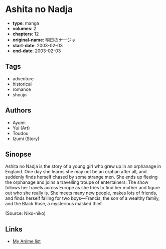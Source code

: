 # Ashita no Nadja

-   **type**: manga
-   **volumes**: 2
-   **chapters**: 12
-   **original-name**: 明日のナージャ
-   **start-date**: 2003-02-03
-   **end-date**: 2003-02-03

## Tags

-   adventure
-   historical
-   romance
-   shoujo

## Authors

-   Ayumi
-   Yui (Art)
-   Toudou
-   Izumi (Story)

## Sinopse

Ashita no Nadja is the story of a young girl who grew up in an orphanage in England. One day she learns she may not be an orphan after all, and suddenly finds herself chased by some strange men. She ends up fleeing the orphanage and joins a travelling troupe of entertainers. The show follows her travels across Europe as she tries to find her mother and figure out who she really is. She meets many new people, makes lots of friends, and finds herself falling for two boys—Francis, the son of a wealthy family, and the Black Rose, a mysterious masked thief.

(Source: Niko-niko)

## Links

-   [My Anime list](https://myanimelist.net/manga/7282/Ashita_no_Nadja)
